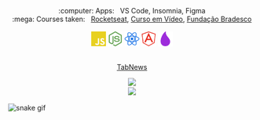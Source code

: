 <div align="center">
  :computer: Apps: &nbsp; VS Code, Insomnia, Figma
  <br/>
  :mega: Courses taken: &nbsp; 
    <a href="https://rocketseat.com.br/">Rocketseat</a>, 
    <a href="https://www.cursoemvideo.com/">Curso em Vídeo</a>, 
    <a href="https://www.ev.org.br/">Fundação Bradesco</a>
  <br/><br/>
  <code><img height="30" src="/img/js.svg"></code>
  <code><img height="30" src="/img/node.svg"></code>
  <code><img height="30" src="/img/react.svg"></code>
  <code><img height="30" src="/img/angular.svg"></code>
  <code><img height="30" src="/img/elixir.svg"></code>
  <br/><br/>
   
  [TabNews](https://www.tabnews.com.br/miguellb)

  <img src="https://www.codewars.com/users/miguel-l-b/badges/small"/>  <br/>
  <img src="https://profile-counter.glitch.me/miguel-l-b/count.svg"/>
<!--   <p>started 03/05/22</p> -->
</div>

![snake gif](https://github.com/miguel-l-b/miguel-l-b/blob/output/github-contribution-grid-snake.svg)

